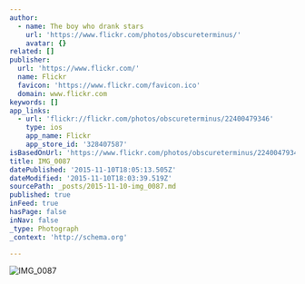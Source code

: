```yaml
---
author:
  - name: The boy who drank stars
    url: 'https://www.flickr.com/photos/obscureterminus/'
    avatar: {}
related: []
publisher:
  url: 'https://www.flickr.com/'
  name: Flickr
  favicon: 'https://www.flickr.com/favicon.ico'
  domain: www.flickr.com
keywords: []
app_links:
  - url: 'flickr://flickr.com/photos/obscureterminus/22400479346'
    type: ios
    app_name: Flickr
    app_store_id: '328407587'
isBasedOnUrl: 'https://www.flickr.com/photos/obscureterminus/22400479346/in/dateposted/'
title: IMG_0087
datePublished: '2015-11-10T18:05:13.505Z'
dateModified: '2015-11-10T18:03:39.519Z'
sourcePath: _posts/2015-11-10-img_0087.md
published: true
inFeed: true
hasPage: false
inNav: false
_type: Photograph
_context: 'http://schema.org'

---
```

![IMG&lowbar;0087](https://farm6.staticflickr.com/5635/22400479346_6dc0325d27_b.jpg)